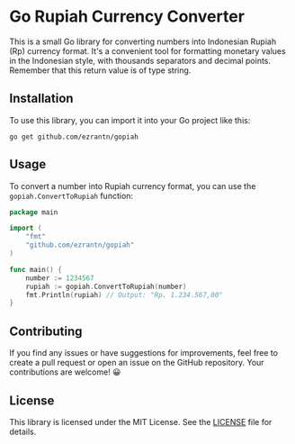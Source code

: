 # Go Rupiah Currency Converter

This is a small Go library for converting numbers into Indonesian Rupiah (Rp) currency format. It's a convenient tool for formatting monetary values in the Indonesian style, with thousands separators and decimal points. Remember that this return value is of type string.

## Installation

To use this library, you can import it into your Go project like this:

```shell
go get github.com/ezrantn/gopiah
```

## Usage

To convert a number into Rupiah currency format, you can use the `gopiah.ConvertToRupiah` function:
```go
package main

import (
    "fmt"
    "github.com/ezrantn/gopiah"
)

func main() {
    number := 1234567
    rupiah := gopiah.ConvertToRupiah(number)
    fmt.Println(rupiah) // Output: "Rp. 1.234.567,00"
}
```
## Contributing
If you find any issues or have suggestions for improvements, feel free to create a pull request or open an issue on the GitHub repository. Your contributions are welcome! 😀

## License
This library is licensed under the MIT License. See the [LICENSE](https://github.com/ezrantn/gopiah/blob/main/LICENSE) file for details.
